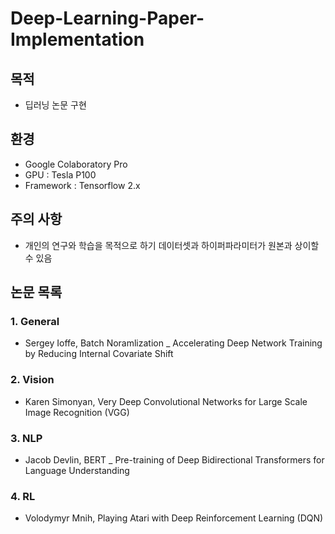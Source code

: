 # Deep-Learning-Paper-Implementation



## 목적

* 딥러닝 논문 구현



## 환경

* Google Colaboratory Pro
* GPU : Tesla P100
* Framework : Tensorflow 2.x



## 주의 사항

* 개인의 연구와 학습을 목적으로 하기 데이터셋과 하이퍼파라미터가 원본과 상이할 수 있음



## 논문 목록

### 1. General

- Sergey Ioffe, Batch Noramlization _ Accelerating Deep Network Training by Reducing Internal Covariate Shift

### 2. Vision

- Karen Simonyan, Very Deep Convolutional Networks for Large Scale Image Recognition (VGG)

### 3. NLP

- Jacob Devlin, BERT _ Pre-training of Deep Bidirectional Transformers for Language Understanding

### 4. RL

- Volodymyr Mnih, Playing Atari with Deep Reinforcement Learning (DQN)